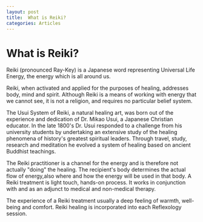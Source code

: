 ```yaml
---
layout: post
title:  What is Reiki?
categories: Articles
---
```


<h1>What is Reiki?</h1>


<p>Reiki (pronounced Ray-Key) is a Japanese word representing Universal Life Energy, the energy which is all around us.</p>
<p>Reiki, when activated and applied for the purposes of healing, addresses body, mind and spirit. Although Reiki is a means of working with energy that we cannot see, it is not a religion, and requires no particular belief system. </p>
<p>The Usui System of Reiki, a natural healing art, was born out of the experience and dedication of Dr. Mikao Usui, a Japanese Christian educator. In the late 1800's Dr. Usui responded to a challenge from his university students by undertaking an extensive study of the healing phenomena of history's greatest spiritual leaders. Through travel, study, research and meditation he evolved a system of healing based on ancient Buddhist teachings. </p>


<p>The Reiki practitioner is a channel for the energy and is therefore not actually "doing" the healing. The recipient's body determines the actual flow of energy,also where and how the energy will be used in that body. A Reiki treatment is light touch, hands-on process. It works in conjunction with and as an adjunct to medical and non-medical therapy. </p>
<p>The experience of a Reiki treatment usually a deep feeling of warmth, well-being and comfort. Reiki healing is incorporated into each Reflexology session. </p>




